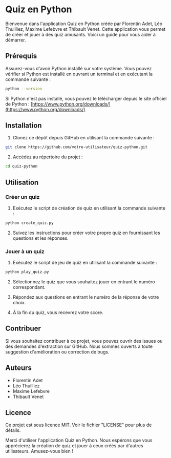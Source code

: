 # Quiz en Python

Bienvenue dans l'application Quiz en Python créée par Florentin Adet, Léo Thuilliez, Maxime Lefebvre et Thibault Venet. Cette application vous permet de créer et jouer à des quiz amusants. Voici un guide pour vous aider à démarrer.

## Prérequis

Assurez-vous d'avoir Python installé sur votre système. Vous pouvez vérifier si Python est installé en ouvrant un terminal et en exécutant la commande suivante :

```bash
python --version
```

Si Python n'est pas installé, vous pouvez le télécharger depuis le site officiel de Python : [https://www.python.org/downloads/](https://www.python.org/downloads/)

## Installation

1. Clonez ce dépôt depuis GitHub en utilisant la commande suivante :

```bash
git clone https://github.com/votre-utilisateur/quiz-python.git
```

2. Accédez au répertoire du projet :

```bash
cd quiz-python
```

## Utilisation

### Créer un quiz

1. Exécutez le script de création de quiz en utilisant la commande suivante :

```bash
python create_quiz.py
```

2. Suivez les instructions pour créer votre propre quiz en fournissant les questions et les réponses.

### Jouer à un quiz

1. Exécutez le script de jeu de quiz en utilisant la commande suivante :

```bash
python play_quiz.py
```

2. Sélectionnez le quiz que vous souhaitez jouer en entrant le numéro correspondant.

3. Répondez aux questions en entrant le numéro de la réponse de votre choix.

4. À la fin du quiz, vous recevrez votre score.

## Contribuer

Si vous souhaitez contribuer à ce projet, vous pouvez ouvrir des issues ou des demandes d'extraction sur GitHub. Nous sommes ouverts à toute suggestion d'amélioration ou correction de bugs.

## Auteurs

- Florentin Adet
- Léo Thuilliez
- Maxime Lefebvre
- Thibault Venet

## Licence

Ce projet est sous licence MIT. Voir le fichier "LICENSE" pour plus de détails.

Merci d'utiliser l'application Quiz en Python. Nous espérons que vous apprécierez la création de quiz et jouer à ceux créés par d'autres utilisateurs. Amusez-vous bien !
